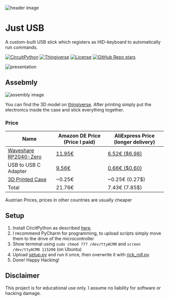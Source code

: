 ![header image](./images/top.jpg)
# Just USB
A custom-built USB stick which registers as HID-keyboard to automatically run commands.

[![CircuitPython](https://img.shields.io/static/v1?label=Programming%20Language&message=CircuitPython&color=%23652d90&style=for-the-badge)](https://github.com/Alwinator/JustUSB)
[![Thingiverse](https://img.shields.io/static/v1?label=3D%20Model&message=Thingiverse&color=%230359b5&style=for-the-badge)](https://www.thingiverse.com/thing:5332207)
[![License](https://img.shields.io/github/license/Alwinator/JustUSB?color=%23009900&style=for-the-badge)](https://github.com/Alwinator/JustUSB/blob/main/LICENSE)
[![GitHub Repo stars](https://img.shields.io/github/stars/Alwinator/JustUSB?style=for-the-badge)](https://github.com/Alwinator/JustUSB)



![presentation](./images/presentation.gif)

## Assebmly
![assembly image](./images/assembly.jpg)

You can find the 3D model on [thingiverse](https://www.thingiverse.com/thing:5332207). After printing simply put the electronics inside the case and stick everything together.

### Price

| Name                                                                | Amazon DE Price (Price I paid)                        | AliExpress Price (longer delivery)                                     |
|---------------------------------------------------------------------|-------------------------------------------------------|------------------------------------------------------------------------|
| [Waveshare RP2040-Zero](https://www.waveshare.com/wiki/RP2040-Zero) | [11.95€](https://www.amazon.de/gp/product/B09M42BS6H) | [6.52€ ($6.98)](https://www.aliexpress.com/item/1005003813286792.html) |
| USB to USB C Adapter                                                | [9.56€](https://www.amazon.de/gp/product/B09L4GXQZX)  | [0.66€ ($0.60)](https://www.aliexpress.com/item/1005002069300990.html) |
| [3D Printed Case](https://www.thingiverse.com/thing:5332207)        | ~0.25€                                                | ~0.25€ (0.27$)                                                         |
| Total                                                               | 21.76€                                                | 7.43€  (7.85$)                                                         |

Austrian Prices, prices in other countries are usually cheaper

## Setup
1. Install CircitPython as described [here](https://learn.adafruit.com/getting-started-with-raspberry-pi-pico-circuitpython/circuitpython).
2. I recommend PyCharm for programming, to upload scripts simply move them to the drive of the microcontroller
3. Show terminal using `sudo chmod 777 /dev/ttyACM0` and `screen /dev/ttyACM0 115200` (on Ubuntu)
4. Upload [setup.py](scripts/setup.py) and run it once, then overwrite it with [rick_roll.py](scripts/rick_roll.py)
5. Done! Happy Hacking!

## Disclaimer
This project is for educational use only. I assume no liability for software or hacking damage.
